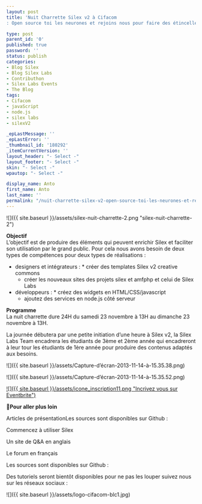 ```yaml
---
layout: post
title: 'Nuit Charrette Silex v2 à Cifacom
: Open source toi les neurones et rejoins nous pour faire des étincelles avec Silex !!'

type: post
parent_id: '0'
published: true
password: ''
status: publish
categories:
- Blog Silex
- Blog Silex Labs
- Contributhon
- Silex Labs Events
- The Blog
tags:
- Cifacom
- javaScript
- node.js
- silex labs
- silexV2

_epLastMessage: ''
_epLastError: ''
_thumbnail_id: '180292'
_itemCurrentVersion: ''
layout_header: "- Select -"
layout_footer: "- Select -"
skin: "- Select -"
wpautop: "- Select -"

display_name: Anto
first_name: Anto
last_name: ''
permalink: "/nuit-charrette-silex-v2-open-source-toi-les-neurones-et-rejoins-nous-pour-faire-des-etincelles-avec-silex/"
---
```


![]({{ site.baseurl }}/assets/silex-nuit-charrette-2.png "silex-nuit-charrette-2")



**Objectif**  
L’objectif est de produire des éléments qui peuvent enrichir Silex et faciliter son utilisation par le grand public. Pour cela nous avons besoin de deux types de compétences pour deux types de réalisations
: 
*   designers et intégrateurs
:     *   créer des templates Silex v2 creative commons
    *   créer les nouveaux sites des projets silex et amfphp et celui de Silex Labs
*   développeurs
:     *   créez des widgets en HTML/CSS/javascript
    *   ajoutez des services en node.js côté serveur

**Programme**  
La nuit charrette dure 24H du samedi 23 novembre à 13H au dimanche 23 novembre à 13H.

La journée débutera par une petite initiation d’une heure à Silex v2, la Silex Labs Team encadrera les étudiants de 3ème et 2ème année qui encadreront à leur tour les étudiants de 1ère année pour produire des contenus adaptés aux besoins.

![]({{ site.baseurl }}/assets/Capture-d’écran-2013-11-14-à-15.35.38.png)

![]({{ site.baseurl }}/assets/Capture-d’écran-2013-11-14-à-15.35.52.png)

[![]({{ site.baseurl }}/assets/icone_inscription11.png "Incrivez vous sur Eventbrite")](https://www.eventbrite.fr/e/billets-nuit-charrette-silex-v2-9301233239)

**Pour aller plus loin**

Articles de présentationLes sources sont disponibles sur Github
: 




Commencez à utiliser Silex



Un site de Q&A en anglais



Le forum en français



Les sources sont disponibles sur Github
: 


Des tutoriels seront bientôt disponibles pour ne pas les louper suivez nous sur les réseaux sociaux
: 




![]({{ site.baseurl }}/assets/logo-cifacom-blc1.jpg)